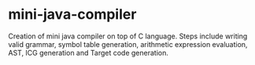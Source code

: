 # mini-java-compiler

Creation of mini java compiler on top of C language. Steps include writing valid grammar, symbol table generation, arithmetic expression evaluation, AST, ICG generation and Target code generation.
